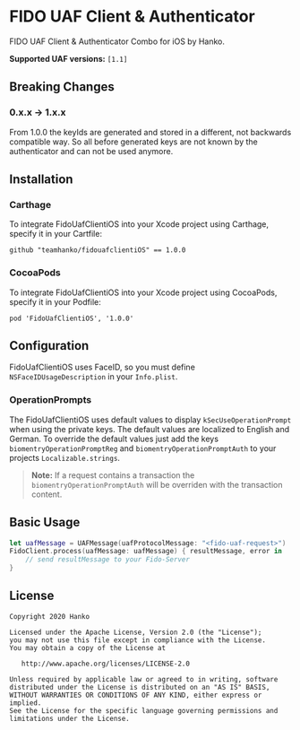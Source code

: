 # FIDO UAF Client & Authenticator

FIDO UAF Client & Authenticator Combo for iOS by Hanko.

**Supported UAF versions:** `[1.1]`

## Breaking Changes

### 0.x.x -> 1.x.x

From 1.0.0 the keyIds are generated and stored in a different, not backwards compatible way. So all before generated keys are not known by the authenticator and can not be used anymore.

## Installation

### Carthage

To integrate FidoUafClientiOS into your Xcode project using Carthage, specify it in your Cartfile:

```
github "teamhanko/fidouafclientiOS" == 1.0.0
```

### CocoaPods

To integrate FidoUafClientiOS into your Xcode project using CocoaPods, specify it in your Podfile:

```
pod 'FidoUafClientiOS', '1.0.0'
```

## Configuration

FidoUafClientiOS uses FaceID, so you must define `NSFaceIDUsageDescription` in your `Info.plist`.

### OperationPrompts

The FidoUafClientiOS uses default values to display `kSecUseOperationPrompt` when using the private keys.
The default values are localized to English and German.
To override the default values just add the keys `biomentryOperationPromptReg` and `biomentryOperationPromptAuth` to your projects `Localizable.strings`.

> **Note:** If a request contains a transaction the `biomentryOperationPromptAuth` will be overriden with the transaction content.

## Basic Usage

```swift
let uafMessage = UAFMessage(uafProtocolMessage: "<fido-uaf-request>")
FidoClient.process(uafMessage: uafMessage) { resultMessage, error in 
	// send resultMessage to your Fido-Server
}
```

## License

	Copyright 2020 Hanko

    Licensed under the Apache License, Version 2.0 (the "License");
    you may not use this file except in compliance with the License.
    You may obtain a copy of the License at

       http://www.apache.org/licenses/LICENSE-2.0

    Unless required by applicable law or agreed to in writing, software
    distributed under the License is distributed on an "AS IS" BASIS,
    WITHOUT WARRANTIES OR CONDITIONS OF ANY KIND, either express or implied.
    See the License for the specific language governing permissions and
    limitations under the License.
